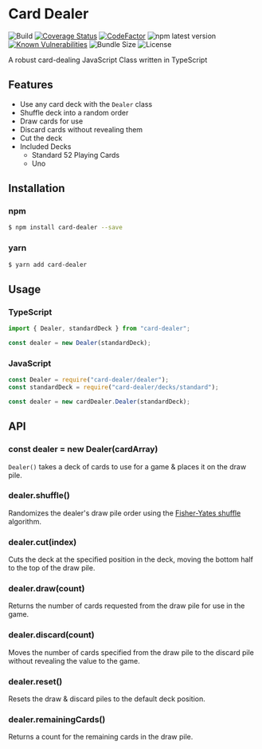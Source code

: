 # Card Dealer

![Build](https://github.com/theaccordance/card-dealer/workflows/Build/badge.svg?branch=master) [![Coverage Status](https://coveralls.io/repos/github/theaccordance/card-dealer/badge.svg)](https://coveralls.io/github/theaccordance/card-dealer) [![CodeFactor](https://www.codefactor.io/repository/github/theaccordance/card-dealer/badge/master)](https://www.codefactor.io/repository/github/theaccordance/card-dealer/overview/master) ![npm latest version](https://img.shields.io/npm/v/card-dealer/latest) [![Known Vulnerabilities](https://snyk.io/test/github/theaccordance/card-dealer/badge.svg?targetFile=package.json)](https://snyk.io/test/github/theaccordance/card-dealer?targetFile=package.json) ![Bundle Size](https://img.shields.io/bundlephobia/minzip/card-dealer) ![License](https://img.shields.io/npm/l/card-dealer)

A robust card-dealing JavaScript Class written in TypeScript

## Features

* Use any card deck with the `Dealer` class
* Shuffle deck into a random order
* Draw cards for use
* Discard cards without revealing them
* Cut the deck
* Included Decks
  * Standard 52 Playing Cards
  * Uno

## Installation

### npm

```bash
$ npm install card-dealer --save
```

### yarn

```bash
$ yarn add card-dealer
```

## Usage

### TypeScript

```typescript
import { Dealer, standardDeck } from "card-dealer";

const dealer = new Dealer(standardDeck);
```

### JavaScript

```javascript
const Dealer = require("card-dealer/dealer");
const standardDeck = require("card-dealer/decks/standard");

const dealer = new cardDealer.Dealer(standardDeck);
```

## API

### const dealer = new Dealer(cardArray)

`Dealer()` takes a deck of cards to use for a game & places it on the draw pile.

### dealer.shuffle()

Randomizes the dealer's draw pile order using the [Fisher-Yates shuffle](https://en.wikipedia.org/wiki/Fisher%E2%80%93Yates\_shuffle) algorithm.

### dealer.cut(index)

Cuts the deck at the specified position in the deck, moving the bottom half to the top of the draw pile.

### dealer.draw(count)

Returns the number of cards requested from the draw pile for use in the game.

### dealer.discard(count)

Moves the number of cards specified from the draw pile to the discard pile without revealing the value to the game.

### dealer.reset()

Resets the draw & discard piles to the default deck position.

### dealer.remainingCards()

Returns a count for the remaining cards in the draw pile.
